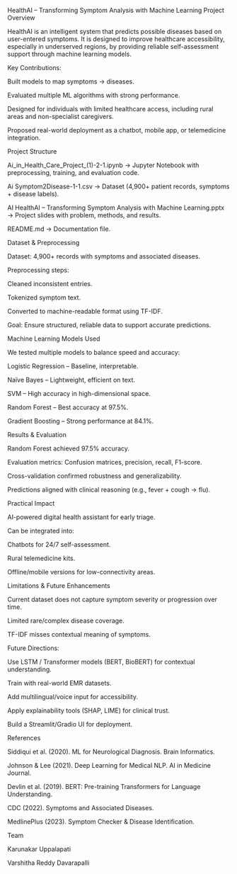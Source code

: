 HealthAI – Transforming Symptom Analysis with Machine Learning
 Project Overview

HealthAI is an intelligent system that predicts possible diseases based on user-entered symptoms. It is designed to improve healthcare accessibility, especially in underserved regions, by providing reliable self-assessment support through machine learning models.

Key Contributions:

Built models to map symptoms → diseases.

Evaluated multiple ML algorithms with strong performance.

Designed for individuals with limited healthcare access, including rural areas and non-specialist caregivers.

Proposed real-world deployment as a chatbot, mobile app, or telemedicine integration.

 Project Structure

Ai_in_Health_Care_Project_(1)-2-1.ipynb → Jupyter Notebook with preprocessing, training, and evaluation code.

Ai Symptom2Disease-1-1.csv → Dataset (4,900+ patient records, symptoms + disease labels).

AI HealthAI – Transforming Symptom Analysis with Machine Learning.pptx → Project slides with problem, methods, and results.

README.md → Documentation file.

 Dataset & Preprocessing

Dataset: 4,900+ records with symptoms and associated diseases.

Preprocessing steps:

Cleaned inconsistent entries.

Tokenized symptom text.

Converted to machine-readable format using TF-IDF.

Goal: Ensure structured, reliable data to support accurate predictions.

 Machine Learning Models Used

We tested multiple models to balance speed and accuracy:

Logistic Regression – Baseline, interpretable.

Naïve Bayes – Lightweight, efficient on text.

SVM – High accuracy in high-dimensional space.

Random Forest – Best accuracy at 97.5%.

Gradient Boosting – Strong performance at 84.1%.

 Results & Evaluation

Random Forest achieved 97.5% accuracy.

Evaluation metrics: Confusion matrices, precision, recall, F1-score.

Cross-validation confirmed robustness and generalizability.

Predictions aligned with clinical reasoning (e.g., fever + cough → flu).

 Practical Impact

AI-powered digital health assistant for early triage.

Can be integrated into:

Chatbots for 24/7 self-assessment.

Rural telemedicine kits.

Offline/mobile versions for low-connectivity areas.

 Limitations & Future Enhancements

Current dataset does not capture symptom severity or progression over time.

Limited rare/complex disease coverage.

TF-IDF misses contextual meaning of symptoms.

Future Directions:

Use LSTM / Transformer models (BERT, BioBERT) for contextual understanding.

Train with real-world EMR datasets.

Add multilingual/voice input for accessibility.

Apply explainability tools (SHAP, LIME) for clinical trust.

Build a Streamlit/Gradio UI for deployment.

 References

Siddiqui et al. (2020). ML for Neurological Diagnosis. Brain Informatics.

Johnson & Lee (2021). Deep Learning for Medical NLP. AI in Medicine Journal.

Devlin et al. (2019). BERT: Pre-training Transformers for Language Understanding.

CDC (2022). Symptoms and Associated Diseases.

MedlinePlus (2023). Symptom Checker & Disease Identification.

 Team

Karunakar Uppalapati

Varshitha Reddy Davarapalli



